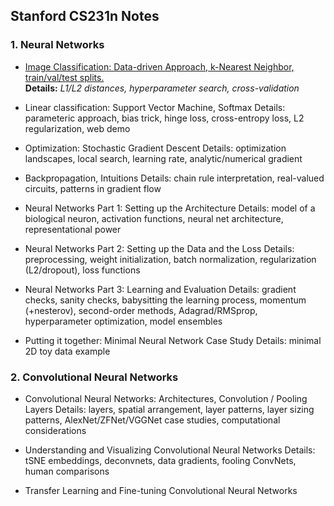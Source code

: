 ## Stanford CS231n Notes

### 1. Neural Networks
- [Image Classification: Data-driven Approach, k-Nearest Neighbor, train/val/test splits.](https://github.com/zenilton-patrocinio/i2dl/blob/master/classification.md)<br/>
**Details:** *L1/L2 distances, hyperparameter search, cross-validation*

- Linear classification: Support Vector Machine, Softmax
Details: parameteric approach, bias trick, hinge loss, cross-entropy loss, L2 regularization, web demo

- Optimization: Stochastic Gradient Descent
Details: optimization landscapes, local search, learning rate, analytic/numerical gradient

- Backpropagation, Intuitions
Details: chain rule interpretation, real-valued circuits, patterns in gradient flow

- Neural Networks Part 1: Setting up the Architecture
Details: model of a biological neuron, activation functions, neural net architecture, representational power

- Neural Networks Part 2: Setting up the Data and the Loss
Details: preprocessing, weight initialization, batch normalization, regularization (L2/dropout), loss functions

- Neural Networks Part 3: Learning and Evaluation
Details: gradient checks, sanity checks, babysitting the learning process, momentum (+nesterov), second-order methods, Adagrad/RMSprop, hyperparameter optimization, model ensembles

- Putting it together: Minimal Neural Network Case Study
Details: minimal 2D toy data example

### 2. Convolutional Neural Networks
- Convolutional Neural Networks: Architectures, Convolution / Pooling Layers
Details: layers, spatial arrangement, layer patterns, layer sizing patterns, AlexNet/ZFNet/VGGNet case studies, computational considerations

- Understanding and Visualizing Convolutional Neural Networks
Details: tSNE embeddings, deconvnets, data gradients, fooling ConvNets, human comparisons

- Transfer Learning and Fine-tuning Convolutional Neural Networks

<!--stackedit_data:
eyJoaXN0b3J5IjpbLTk0NzgzMjU3OF19
-->
